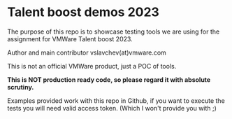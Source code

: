 # Talent boost demos 2023
The purpose of this repo is to showcase testing tools we are using for the assignment for VMWare Talent boost 2023. 

Author and main contributor vslavchev(at)vmware.com

This is not an official VMWare product, just a POC of tools. 

**This is NOT production ready code, so please regard it with absolute scrutiny.**

Examples provided work with this repo in Github, if you want to execute the tests you will need valid access token. (Which I won't provide you with ;)